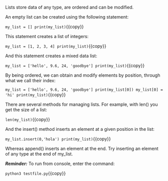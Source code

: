 Lists store data of any type, are ordered and can be modified.

An empty list can be created using the following statement:

`my_list = []
print(my_list)`{{copy}}

This statement creates a list of integers:

`my_list = [1, 2, 3, 4]
print(my_list)`{{copy}}

And this statement creates a mixed data list:

`my_list = ['hello', 9.6, 24, 'goodbye']
print(my_list)`{{copy}}

By being ordered, we can obtain and modify elements by position, through what we call their index:

`my_list = ['hello', 9.6, 24, 'goodbye']
print(my_list[0])
my_list[0] = 'hi'
print(my_list)`{{copy}}

There are several methods for managing lists. For example, with len() you get the size of a list:

`len(my_list)`{{copy}}

And the insert() method inserts an element at a given position in the list:

`my_list.insert(0,'hola')
print(my_list)`{{copy}}

Whereas append() inserts an element at the end. Try inserting an element of any type at the end of my_list.

***Reminder:*** To run from console, enter the command:

`python3 testfile.py`{{copy}}
